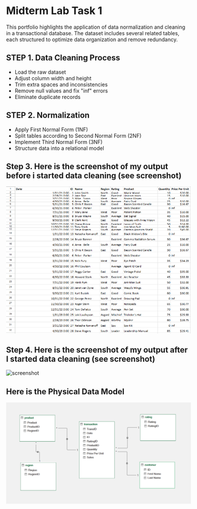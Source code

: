 # Midterm Lab Task 1
This portfolio highlights the application of data normalization and cleaning in a transactional database. The dataset includes several related tables, each structured to optimize data organization and remove redundancy.
## STEP 1. Data Cleaning Process
- Load the raw dataset
- Adjust column width and height
- Trim extra spaces and inconsistencies
- Remove null values and fix "inf" errors
- Eliminate duplicate records
## STEP 2. Normalization
- Apply First Normal Form (1NF)
- Split tables according to Second Normal Form (2NF)
- Implement Third Normal Form (3NF)
- Structure data into a relational model
## Step 3. Here is the screenshot of my output before i started data cleaning (see screenshot)
![screenshot](images/b.png)
## Step 4. Here is the screenshot of my output after I started data cleaning (see screenshot)
![screenshot](images/c.png)
## Here is the Physical Data Model
![screenshot](images/TURLA%20(ERD).png)

